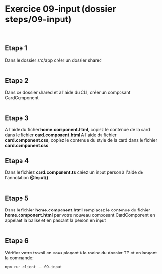 # Exercice 09-input (dossier steps/09-input)

<br>

## Etape 1

Dans le dossier src/app créer un dossier shared
<br><br>

## Etape 2

Dans ce dossier shared et à l'aide du CLI, créer un composant CardComponent
<br><br>

## Etape 3

A l'aide du ficher **home.component.html**, copiez le contenue de la card dans le fichier **card.component.html**
A l'aide du fichier **card.component.css**, copiez le contenue du style de la card dans le fichier **card.component.css**
<br><pr>

## Etape 4

Dans le fichiez **card.component.ts** créez un input person à l'aide de l'annotation **@Input()**
<br><br>

## Etape 5

Dans le fichier **home.component.html** remplacez le contenue du fichier **home.component.html** par votre nouveau composant CardComponent en appelant la balise <sfeir-card> et en passant la person en input
<br><br>

## Etape 6

Vérifiez votre travail en vous plaçant à la racine du dossier TP et en lançant la commande:

```bash
npm run client -- 09-input
```
